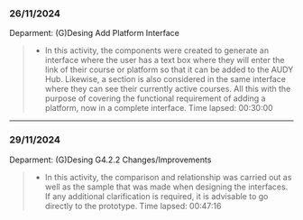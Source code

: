 ### 26/11/2024
Deparment: (G)Desing
Add Platform Interface
>- In this activity, the components were created to generate an interface where the user has a text box where they will enter the link of their course or platform so that it can be added to the AUDY Hub. Likewise, a section is also considered in the same interface where they can see their currently active courses. All this with the purpose of covering the functional requirement of adding a platform, now in a complete interface.
Time lapsed: 00:30:00
---
### 29/11/2024
Deparment: (G)Desing
G4.2.2 Changes/Improvements
>- In this activity, the comparison and relationship was carried out as well as the sample that was made when designing the interfaces. If any additional clarification is required, it is advisable to go directly to the prototype.
Time lapsed: 00:47:16
